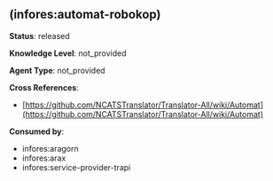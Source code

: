 [//]: # (DO NOT MANUALLY EDIT THIS FILE. IT IS GENERATED FROM A TEMPLATE.)

##  (infores:automat-robokop)

**Status**: released
  
**Knowledge Level**: not_provided
  
**Agent Type**: not_provided



**Cross References**:

- [https://github.com/NCATSTranslator/Translator-All/wiki/Automat](https://github.com/NCATSTranslator/Translator-All/wiki/Automat)


**Consumed by**:

- infores:aragorn
- infores:arax
- infores:service-provider-trapi